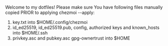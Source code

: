 Welcome to my dotfiles!
Please make sure You have following files manually copied
PRIOR to applying chezmoi --apply:
1. key.txt into $HOME/.config/chezmoi
2. id_ed25519, id_ed25519.pub, config, authorized keys and known_hosts into $HOME/.ssh
3. privkey.asc and pubkey.asc gpg-ownertrust into $HOME
